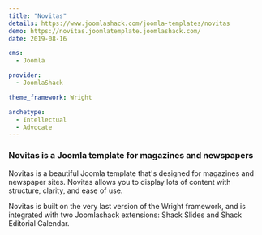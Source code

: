 ```yaml
---
title: "Novitas"
details: https://www.joomlashack.com/joomla-templates/novitas
demo: https://novitas.joomlatemplate.joomlashack.com/
date: 2019-08-16

cms: 
  - Joomla

provider:
  - JoomlaShack

theme_framework: Wright

archetype:
  - Intellectual
  - Advocate
---
```


### Novitas is a Joomla template for magazines and newspapers

Novitas is a beautiful Joomla template that's designed for magazines and newspaper sites. Novitas allows you to display lots of content with structure, clarity, and ease of use.

Novitas is built on the very last version of the Wright framework, and is integrated with two Joomlashack extensions: Shack Slides and Shack Editorial Calendar.